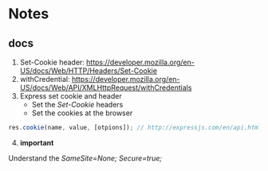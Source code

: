 # Notes

## docs

1. Set-Cookie header: https://developer.mozilla.org/en-US/docs/Web/HTTP/Headers/Set-Cookie
2. withCredential: https://developer.mozilla.org/en-US/docs/Web/API/XMLHttpRequest/withCredentials
3. Express set cookie and header
   - Set the _Set-Cookie_ headers
   - Set the cookies at the browser

```js
res.cookie(name, value, [otpions]); // http://expressjs.com/en/api.html
```

4. **important**

Understand the _SameSite=None; Secure=true;_
